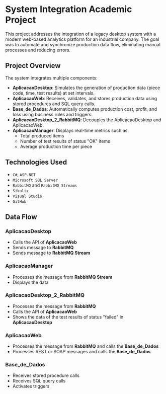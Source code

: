 # System Integration Academic Project

This project addresses the integration of a legacy desktop system with a modern web-based analytics platform for an industrial company. The goal was to automate and synchronize production data flow, eliminating manual processes and reducing errors.

## Project Overview

The system integrates multiple components:

- **AplicacaoDesktop**: Simulates the generation of production data (piece code, time, test results) at set intervals.
- **AplicacaoWeb**: Receives, validates, and stores production data using stored procedures and SQL query calls.
- **Base_de_Dados**: Automatically computes production cost, profit, and loss using business rules and triggers.
- **AplicacaoDesktop_2_RabbitMQ**: Decouples the AplicacaoDesktop and AplicacaoWeb.
- **AplicacaoManager**: Displays real-time metrics such as:
  - Total produced items
  - Number of test results of status "OK" items
  - Average production time per piece

## Technologies Used

- `C#`, `ASP.NET`
- `Microsoft SQL Server`
- `RabbitMQ` and `RabbitMQ Streams`
- `Sikulix`
- `Visual Studio`
- `GitHub`

## Data Flow

### AplicacaoDesktop
- Calls the API of **AplicacaoWeb**
- Sends message to **RabbitMQ**
- Sends message to **RabbitMQ Stream**

### AplicacaoManager
- Processes the message from **RabbitMQ Stream**
- Displays the data

### AplicacaoDesktop_2_RabbitMQ
- Processes the message from **RabbitMQ**
- Calls the API of **AplicacaoWeb**
- Shows the data of the test results of status "failed" in **AplicacaoDesktop**

### AplicacaoWeb
- Processes the message from **RabbitMQ** and calls the **Base_de_Dados**
- Processes REST or SOAP messages and calls the **Base_de_Dados**

### Base_de_Dados
- Receives stored procedure calls
- Receives SQL query calls
- Activates triggers
